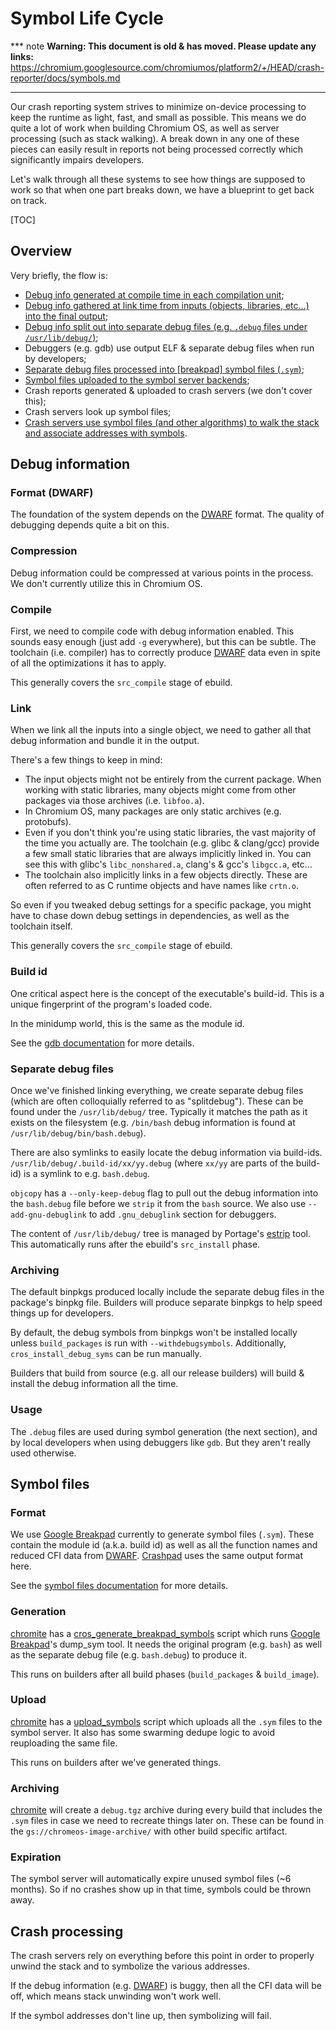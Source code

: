 # Symbol Life Cycle

*** note
**Warning: This document is old & has moved.  Please update any links:**<br>
https://chromium.googlesource.com/chromiumos/platform2/+/HEAD/crash-reporter/docs/symbols.md
***

Our crash reporting system strives to minimize on-device processing to keep the
runtime as light, fast, and small as possible.
This means we do quite a lot of work when building Chromium OS, as well as
server processing (such as stack walking).
A break down in any one of these pieces can easily result in reports not being
processed correctly which significantly impairs developers.

Let's walk through all these systems to see how things are supposed to work so
that when one part breaks down, we have a blueprint to get back on track.

[TOC]

## Overview

Very briefly, the flow is:

*   [Debug info generated at compile time in each compilation unit](#compile);
*   [Debug info gathered at link time from inputs (objects, libraries, etc...)
    into the final output](#link);
*   [Debug info split out into separate debug files (e.g.
    `.debug` files under `/usr/lib/debug/`)](#separate-debug-files);
*   Debuggers (e.g. gdb) use output ELF & separate debug files when run by
    developers;
*   [Separate debug files processed into \[breakpad\] symbol files
    (`.sym`)](#generation);
*   [Symbol files uploaded to the symbol server backends](#upload);
*   Crash reports generated & uploaded to crash servers (we don't cover this);
*   Crash servers look up symbol files;
*   [Crash servers use symbol files (and other algorithms) to walk the stack
    and associate addresses with symbols](#crash-processing).

## Debug information

### Format (DWARF)

The foundation of the system depends on the [DWARF] format.
The quality of debugging depends quite a bit on this.

### Compression

Debug information could be compressed at various points in the process.
We don't currently utilize this in Chromium OS.

### Compile

First, we need to compile code with debug information enabled.
This sounds easy enough (just add `-g` everywhere), but this can be subtle.
The toolchain (i.e. compiler) has to correctly produce [DWARF] data even in
spite of all the optimizations it has to apply.

This generally covers the `src_compile` stage of ebuild.

### Link

When we link all the inputs into a single object, we need to gather all that
debug information and bundle it in the output.

There's a few things to keep in mind:

*   The input objects might not be entirely from the current package.  When
    working with static libraries, many objects might come from other packages
    via those archives (i.e. `libfoo.a`).
*   In Chromium OS, many packages are only static archives (e.g. protobufs).
*   Even if you don't think you're using static libraries, the vast majority of
    the time you actually are.  The toolchain (e.g. glibc & clang/gcc) provide a
    few small static libraries that are always implicitly linked in.  You can
    see this with glibc's `libc_nonshared.a`, clang's & gcc's `libgcc.a`, etc...
*   The toolchain also implicitly links in a few objects directly.  These are
    often referred to as C runtime objects and have names like `crtn.o`.

So even if you tweaked debug settings for a specific package, you might have to
chase down debug settings in dependencies, as well as the toolchain itself.

This generally covers the `src_compile` stage of ebuild.

### Build id

One critical aspect here is the concept of the executable's build-id.
This is a unique fingerprint of the program's loaded code.

In the minidump world, this is the same as the module id.

See the
[gdb documentation](https://sourceware.org/gdb/onlinedocs/gdb/Separate-Debug-Files.html)
for more details.

### Separate debug files

Once we've finished linking everything, we create separate debug files
(which are often colloquially referred to as "splitdebug").
These can be found under the `/usr/lib/debug/` tree.
Typically it matches the path as it exists on the filesystem (e.g. `/bin/bash`
debug information is found at `/usr/lib/debug/bin/bash.debug`).

There are also symlinks to easily locate the debug information via build-ids.
`/usr/lib/debug/.build-id/xx/yy.debug` (where `xx/yy` are parts of the build-id)
is a symlink to e.g. `bash.debug`.

`objcopy` has a `--only-keep-debug` flag to pull out the debug information into
the `bash.debug` file before we `strip` it from the `bash` source.
We also use `--add-gnu-debuglink` to add `.gnu_debuglink` section for debuggers.

The content of `/usr/lib/debug/` tree is managed by Portage's [estrip] tool.
This automatically runs after the ebuild's `src_install` phase.

### Archiving

The default binpkgs produced locally include the separate debug files in the
package's binpkg file.
Builders will produce separate binpkgs to help speed things up for developers.

By default, the debug symbols from binpkgs won't be installed locally unless
`build_packages` is run with `--withdebugsymbols`.
Additionally, `cros_install_debug_syms` can be run manually.

Builders that build from source (e.g. all our release builders) will build &
install the debug information all the time.

### Usage

The `.debug` files are used during symbol generation (the next section), and by
local developers when using debuggers like `gdb`.
But they aren't really used otherwise.

## Symbol files

### Format

We use [Google Breakpad] currently to generate symbol files (`.sym`).
These contain the module id (a.k.a. build id) as well as all the function names
and reduced CFI data from [DWARF].
[Crashpad] uses the same output format here.

See the
[symbol files documentation](https://chromium.googlesource.com/breakpad/breakpad/+/HEAD/docs/symbol_files.md)
for more details.

### Generation

[chromite] has a [cros_generate_breakpad_symbols] script which runs
[Google Breakpad]'s dump_sym tool.
It needs the original program (e.g. `bash`) as well as the separate debug file
(e.g. `bash.debug`) to produce it.

This runs on builders after all build phases (`build_packages` & `build_image`).

### Upload

[chromite] has a [upload_symbols] script which uploads all the `.sym` files to
the symbol server.
It also has some swarming dedupe logic to avoid reuploading the same file.

This runs on builders after we've generated things.

### Archiving

[chromite] will create a `debug.tgz` archive during every build that includes
the `.sym` files in case we need to recreate things later on.
These can be found in the `gs://chromeos-image-archive/` with other build
specific artifact.

### Expiration

The symbol server will automatically expire unused symbol files (~6 months).
So if no crashes show up in that time, symbols could be thrown away.

## Crash processing

The crash servers rely on everything before this point in order to properly
unwind the stack and to symbolize the various addresses.

If the debug information (e.g. [DWARF]) is buggy, then all the CFI data will be
off, which means stack unwinding won't work well.

If the symbol addresses don't line up, then symbolizing will fail.


[chromite]: https://chromium.googlesource.com/chromiumos/chromite/
[Crashpad]: https://chromium.googlesource.com/crashpad/crashpad/
[cros_generate_breakpad_symbols]: https://chromium.googlesource.com/chromiumos/chromite/+/HEAD/scripts/cros_generate_breakpad_symbols.py
[DWARF]: https://en.wikipedia.org/wiki/DWARF
[estrip]: https://chromium.googlesource.com/chromiumos/third_party/portage_tool/+/refs/tags/portage-2.3.49/bin/estrip#192
[Google Breakpad]: https://chromium.googlesource.com/breakpad/breakpad/
[upload_symbols]: https://chromium.googlesource.com/chromiumos/chromite/+/HEAD/scripts/upload_symbols.py
